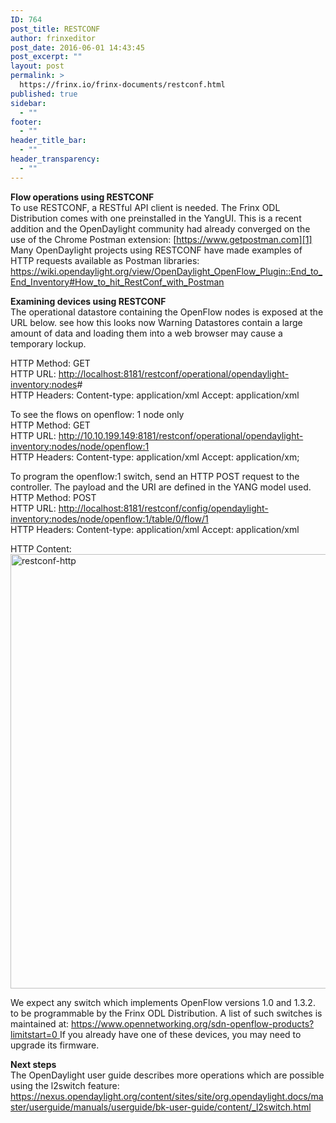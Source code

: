 ```yaml
---
ID: 764
post_title: RESTCONF
author: frinxeditor
post_date: 2016-06-01 14:43:45
post_excerpt: ""
layout: post
permalink: >
  https://frinx.io/frinx-documents/restconf.html
published: true
sidebar:
  - ""
footer:
  - ""
header_title_bar:
  - ""
header_transparency:
  - ""
---
```

**Flow operations using RESTCONF**  
To use RESTCONF, a RESTful API client is needed. The Frinx ODL Distribution comes with one preinstalled in the YangUI. This is a recent addition and the OpenDaylight community had already converged on the use of the Chrome Postman extension: [https://www.getpostman.com][1] Many OpenDaylight projects using RESTCONF have made examples of HTTP requests available as Postman libraries: <https://wiki.opendaylight.org/view/OpenDaylight_OpenFlow_Plugin::End_to_End_Inventory#How_to_hit_RestConf_with_Postman>

**Examining devices using RESTCONF**  
The operational datastore containing the OpenFlow nodes is exposed at the URL below. see how this looks now Warning Datastores contain a large amount of data and loading them into a web browser may cause a temporary lockup.

HTTP Method: GET  
HTTP URL: <http://localhost:8181/restconf/operational/opendaylight-inventory:nodes>#  
HTTP Headers: Content-type: application/xml Accept: application/xml

To see the flows on openflow: 1 node only  
HTTP Method: GET  
HTTP URL: [http://10.10.199.149:8181/restconf/operational/opendaylight-inventory:nodes/node/openflow:1 ][2]  
HTTP Headers: Content-type: application/xml Accept: application/xm;

To program the openflow:1 switch, send an HTTP POST request to the controller. The payload and the URI are defined in the YANG model used.  
HTTP Method: POST  
HTTP URL: [http://localhost:8181/restconf/config/opendaylight-inventory:nodes/node/openflow:1/table/0/flow/1 ][3]  
HTTP Headers: Content-type: application/xml Accept: application/xml

HTTP Content: <img class="aligncenter wp-image-2472 size-full" src="https://frinx.io/wp-content/uploads/2016/06/restconf-http.png" alt="restconf-http" width="787" height="695" />

We expect any switch which implements OpenFlow versions 1.0 and 1.3.2. to be programmable by the Frinx ODL Distribution. A list of such switches is maintained at: [https://www.opennetworking.org/sdn-openflow-products?limitstart=0 ][4]If you already have one of these devices, you may need to upgrade its firmware.

**Next steps**  
The OpenDaylight user guide describes more operations which are possible using the l2switch feature: <https://nexus.opendaylight.org/content/sites/site/org.opendaylight.docs/master/userguide/manuals/userguide/bk-user-guide/content/_l2switch.html>

 [1]: https://www.getpostman.com/
 [2]: http://10.10.199.149:8181/restconf/operational/opendaylight-inventory:nodes/node/openflow:1
 [3]: http://localhost:8181/restconf/config/opendaylight-inventory:nodes/node/openflow:1/table/0/flow/1
 [4]: https://www.opennetworking.org/sdn-openflow-products?limitstart=0